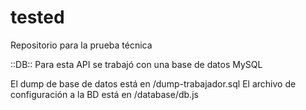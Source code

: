 # tested
Repositorio para la prueba técnica


::DB::
Para esta API se trabajó con una base de datos MySQL

El dump de base de datos está en <root>/dump-trabajador.sql
El archivo de configuración a la BD está en <root>/database/db.js
